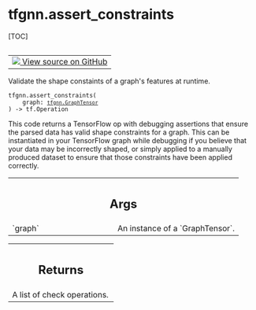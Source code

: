 # tfgnn.assert_constraints

[TOC]

<!-- Insert buttons and diff -->

<table class="tfo-notebook-buttons tfo-api nocontent" align="left">
<td>
  <a target="_blank" href="https://github.com/tensorflow/gnn/tree/master/tensorflow_gnn/graph/schema_validation.py#L301-L319">
    <img src="https://www.tensorflow.org/images/GitHub-Mark-32px.png" />
    View source on GitHub
  </a>
</td>
</table>

Validate the shape constaints of a graph's features at runtime.

<pre class="devsite-click-to-copy prettyprint lang-py tfo-signature-link">
<code>tfgnn.assert_constraints(
    graph: <a href="../tfgnn/GraphTensor.md"><code>tfgnn.GraphTensor</code></a>
) -> tf.Operation
</code></pre>



<!-- Placeholder for "Used in" -->

This code returns a TensorFlow op with debugging assertions that ensure the
parsed data has valid shape constraints for a graph. This can be instantiated
in your TensorFlow graph while debugging if you believe that your data may be
incorrectly shaped, or simply applied to a manually produced dataset to ensure
that those constraints have been applied correctly.

<!-- Tabular view -->
 <table class="responsive fixed orange">
<colgroup><col width="214px"><col></colgroup>
<tr><th colspan="2"><h2 class="add-link">Args</h2></th></tr>

<tr>
<td>
`graph`<a id="graph"></a>
</td>
<td>
An instance of a `GraphTensor`.
</td>
</tr>
</table>

<!-- Tabular view -->
 <table class="responsive fixed orange">
<colgroup><col width="214px"><col></colgroup>
<tr><th colspan="2"><h2 class="add-link">Returns</h2></th></tr>
<tr class="alt">
<td colspan="2">
A list of check operations.
</td>
</tr>

</table>

